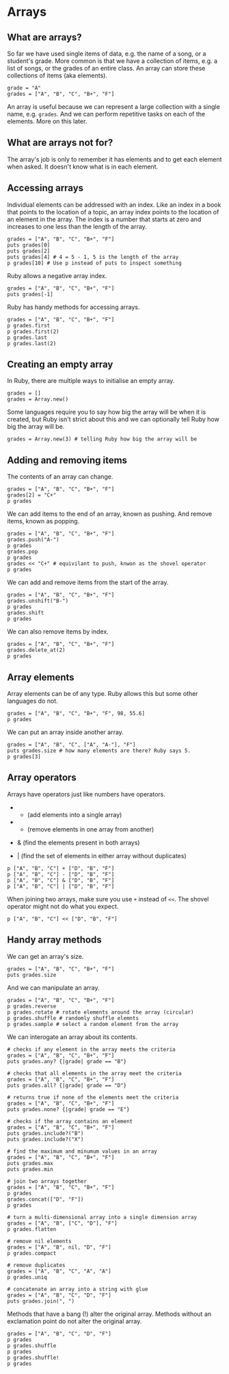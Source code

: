 # Arrays

## What are arrays?

So far we have used single items of data, e.g. the name of a song, or a student's grade. More common is that we have a collection of items, e.g. a list of songs, or the grades of an entire class. An array can store these collections of items (aka elements).

```
grade = "A"
grades = ["A", "B", "C", "B+", "F"]
```

An array is useful because we can represent a large collection with a single name, e.g. `grades`. And we can perform repetitive tasks on each of the elements. More on this later.

## What are arrays not for?

The array's job is only to remember it has elements and to get each element when asked. It doesn't know what is in each element.

## Accessing arrays

Individual elements can be addressed with an index. Like an index in a book that points to the location of a topic, an array index points to the location of an element in the array. The index is a number that starts at zero and increases to one less than the length of the array.

```
grades = ["A", "B", "C", "B+", "F"]
puts grades[0]
puts grades[2]
puts grades[4] # 4 = 5 - 1, 5 is the length of the array
p grades[10] # Use p instead of puts to inspect something
```

Ruby allows a negative array index.

```
grades = ["A", "B", "C", "B+", "F"]
puts grades[-1]
```

Ruby has handy methods for accessing arrays.

```
grades = ["A", "B", "C", "B+", "F"]
p grades.first
p grades.first(2)
p grades.last
p grades.last(2)
```

## Creating an empty array

In Ruby, there are multiple ways to initialise an empty array.

```
grades = []
grades = Array.new()
```

Some languages require you to say how big the array will be when it is created, but Ruby isn't strict about this and we can optionally tell Ruby how big the array will be.

```
grades = Array.new(3) # telling Ruby how big the array will be
```

## Adding and removing items

The contents of an array can change.

```
grades = ["A", "B", "C", "B+", "F"]
grades[2] = "C+"
p grades
```

We can add items to the end of an array, known as pushing. And remove items, known as popping.

```
grades = ["A", "B", "C", "B+", "F"]
grades.push("A-")
p grades
grades.pop
p grades
grades << "C+" # equivilant to push, knwon as the shovel operator
p grades
```

We can add and remove items from the start of the array.

```
grades = ["A", "B", "C", "B+", "F"]
grades.unshift("B-")
p grades
grades.shift
p grades
```

We can also remove items by index.

```
grades = ["A", "B", "C", "B+", "F"]
grades.delete_at(2)
p grades
```

## Array elements

Array elements can be of any type. Ruby allows this but some other languages do not.

```
grades = ["A", "B", "C", "B+", "F", 98, 55.6]
p grades
```

We can put an array inside another array.

```
grades = ["A", "B", "C", ["A", "A-"], "F"]
puts grades.size # how many elements are there? Ruby says 5.
p grades[3]
```

## Array operators

Arrays have operators just like numbers have operators.

* + (add elements into a single array)

* - (remove elements in one array from another)

* & (find the elements present in both arrays)

* | (find the set of elements in either array without duplicates)

```
p ["A", "B", "C"] + ["D", "B", "F"]
p ["A", "B", "C"] - ["D", "B", "F"]
p ["A", "B", "C"] & ["D", "B", "F"]
p ["A", "B", "C"] | ["D", "B", "F"]
```

When joining two arrays, make sure you use `+` instead of `<<`. The shovel operator might not do what you expect.

```
p ["A", "B", "C"] << ["D", "B", "F"]
```

## Handy array methods

We can get an array's size.

```
grades = ["A", "B", "C", "B+", "F"]
puts grades.size
```

And we can manipulate an array.

```
grades = ["A", "B", "C", "B+", "F"]
p grades.reverse
p grades.rotate # rotate elements around the array (circular)
p grades.shuffle # randomly shuffle elemnts
p grades.sample # select a random element from the array
```

We can interogate an array about its contents.

```
# checks if any element in the array meets the criteria
grades = ["A", "B", "C", "B+", "F"]
puts grades.any? {|grade| grade == "B"} 
```

```
# checks that all elements in the array meet the criteria
grades = ["A", "B", "C", "B+", "F"]
puts grades.all? {|grade| grade == "D"}
```

```
# returns true if none of the elements meet the criteria
grades = ["A", "B", "C", "B+", "F"]
puts grades.none? {|grade| grade == "E"}
```

```
# checks if the array contains an element
grades = ["A", "B", "C", "B+", "F"]
puts grades.include?("B")
puts grades.include?("X")
```

```
# find the maximum and minumum values in an array
grades = ["A", "B", "C", "B+", "F"]
puts grades.max
puts grades.min
```

```
# join two arrays together
grades = ["A", "B", "C", "B+", "F"]
p grades
grades.concat(["D", "F"])
p grades
```

```
# turn a multi-dimensional array into a single dimension array
grades = ["A", "B", ["C", "D"], "F"]
p grades.flatten
```

```
# remove nil elements
grades = ["A", "B", nil, "D", "F"]
p grades.compact
```

```
# remove duplicates
grades = ["A", "B", "C", "A", "A"]
p grades.uniq
```

```
# concatenate an array into a string with glue
grades = ["A", "B", "C", "D", "F"]
puts grades.join(", ")
```

Methods that have a bang (!) alter the original array. Methods without an exclamation point do not alter the original array.

```
grades = ["A", "B", "C", "D", "F"]
p grades
p grades.shuffle
p grades
p grades.shuffle!
p grades
```
